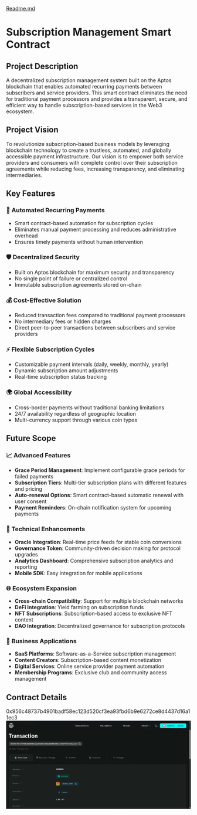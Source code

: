 [Readme.md](https://github.com/user-attachments/files/21663436/Readme.md)
# Subscription Management Smart Contract

## Project Description

A decentralized subscription management system built on the Aptos blockchain that enables automated recurring payments between subscribers and service providers. This smart contract eliminates the need for traditional payment processors and provides a transparent, secure, and efficient way to handle subscription-based services in the Web3 ecosystem.

## Project Vision

To revolutionize subscription-based business models by leveraging blockchain technology to create a trustless, automated, and globally accessible payment infrastructure. Our vision is to empower both service providers and consumers with complete control over their subscription agreements while reducing fees, increasing transparency, and eliminating intermediaries.

## Key Features

### 🔄 **Automated Recurring Payments**
- Smart contract-based automation for subscription cycles
- Eliminates manual payment processing and reduces administrative overhead
- Ensures timely payments without human intervention

### 🛡️ **Decentralized Security**
- Built on Aptos blockchain for maximum security and transparency
- No single point of failure or centralized control
- Immutable subscription agreements stored on-chain

### 💰 **Cost-Effective Solution**
- Reduced transaction fees compared to traditional payment processors
- No intermediary fees or hidden charges
- Direct peer-to-peer transactions between subscribers and service providers

### ⚡ **Flexible Subscription Cycles**
- Customizable payment intervals (daily, weekly, monthly, yearly)
- Dynamic subscription amount adjustments
- Real-time subscription status tracking

### 🌍 **Global Accessibility**
- Cross-border payments without traditional banking limitations
- 24/7 availability regardless of geographic location
- Multi-currency support through various coin types

## Future Scope

### 📈 **Advanced Features**
- **Grace Period Management**: Implement configurable grace periods for failed payments
- **Subscription Tiers**: Multi-tier subscription plans with different features and pricing
- **Auto-renewal Options**: Smart contract-based automatic renewal with user consent
- **Payment Reminders**: On-chain notification system for upcoming payments

### 🔧 **Technical Enhancements**
- **Oracle Integration**: Real-time price feeds for stable coin conversions
- **Governance Token**: Community-driven decision making for protocol upgrades
- **Analytics Dashboard**: Comprehensive subscription analytics and reporting
- **Mobile SDK**: Easy integration for mobile applications

### 🌐 **Ecosystem Expansion**
- **Cross-chain Compatibility**: Support for multiple blockchain networks
- **DeFi Integration**: Yield farming on subscription funds
- **NFT Subscriptions**: Subscription-based access to exclusive NFT content
- **DAO Integration**: Decentralized governance for subscription protocols

### 🎯 **Business Applications**
- **SaaS Platforms**: Software-as-a-Service subscription management
- **Content Creators**: Subscription-based content monetization
- **Digital Services**: Online service provider payment automation
- **Membership Programs**: Exclusive club and community access management

## Contract Details

0x956c48737b4901badf58ec123d520cf3ea93fbd6b9e6272ce8d4437d16a11ec3
![alt text](image.png)
